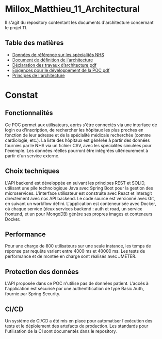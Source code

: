 # Millox_Matthieu_11_Architectural

Il s'agit du repository contentant les documents d'architecture concernant le projet 11.

## Table des matières

* [Données de référence sur les spécialités NHS](https://github.com/mmillox/Millox_Matthieu_11_Architectural/blob/main/Donn%C3%A9es%20de%20r%C3%A9f%C3%A9rence%20sur%20les%20sp%C3%A9cialit%C3%A9s%20NHS.pdf)
* [Document de définition de l'architecture](https://github.com/mmillox/Millox_Matthieu_11_Architectural/blob/main/Document%20de%20d%C3%A9finition%20de%20l_architecture.pdf)
* [Déclaration des travaux d’architecture.pdf](https://github.com/mmillox/Millox_Matthieu_11_Architectural/blob/main/D%C3%A9claration%20des%20travaux%20d%E2%80%99architecture.pdf)
* [Exigences pour le développement de la POC.pdf](https://github.com/mmillox/Millox_Matthieu_11_Architectural/blob/main/Exigences%20pour%20le%20de%CC%81veloppement%20de%20la%20PoC.pdf)
* [Principes de l'architecture](https://github.com/mmillox/Millox_Matthieu_11_Architectural/blob/main/Principes%20de%20l_architecture.pdf)

# Constat
## Fonctionnalités
Ce POC permet aux utilisateurs, après s'être connectés via une interface de login ou d'inscription, de rechercher les hôpitaux les plus proches en fonction de leur adresse et de la spécialité médicale recherchée (comme cardiologie, etc.). La liste des hôpitaux est générée à partir des données fournies par le NHS via un fichier CSV, avec les spécialités simulées pour l'exemple. Les données réelles pourront être intégrées ultérieurement à partir d'un service externe.

## Choix techniques
L'API backend est développée en suivant les principes REST et SOLID, utilisant une pile technologique Java avec Spring Boot pour la gestion des microservices. L'interface utilisateur est construite avec React et interagit directement avec nos API backend. Le code source est versionné avec Git, en suivant un workflow défini. L'application est conteneurisée avec Docker, où chaque service (deux services backend : auth et road, un service frontend, et un pour MongoDB) génère ses propres images et conteneurs Docker.

## Performance
Pour une charge de 800 utilisateurs sur une seule instance, les temps de réponse par requête varient entre 4000 ms et 40000 ms. Les tests de performance et de montée en charge sont réalisés avec JMETER.

## Protection des données
L'API proposée dans ce POC n'utilise pas de données patient. L'accès à l'application est sécurisé par une authentification de type Basic Auth, fournie par Spring Security.

## CI/CD
Un système de CI/CD a été mis en place pour automatiser l'exécution des tests et le déploiement des artefacts de production. Les standards pour l'utilisation de la CI sont documentés dans le repository.

